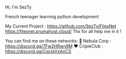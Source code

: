 Hi, I'm SezTy

French teenager learning python development

My Current Project : https://github.com/SezTy/FilesNet
                     https://filesnet.prumahost.cloud/
Thx for all help me in it !

You can find me on these networks:
💫 Nebula Corp : https://discord.gg/7Fw2HRwn9M
❤️ CripieClub : https://discord.gg/CqUqVxAnCS
